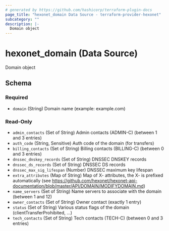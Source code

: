 ```yaml
---
# generated by https://github.com/hashicorp/terraform-plugin-docs
page_title: "hexonet_domain Data Source - terraform-provider-hexonet"
subcategory: ""
description: |-
  Domain object
---
```


# hexonet_domain (Data Source)

Domain object



<!-- schema generated by tfplugindocs -->
## Schema

### Required

- `domain` (String) Domain name (example: example.com)

### Read-Only

- `admin_contacts` (Set of String) Admin contacts (ADMIN-C) (between 1 and 3 entries)
- `auth_code` (String, Sensitive) Auth code of the domain (for transfers)
- `billing_contacts` (Set of String) Billing contacts (BILLING-C) (between 0 and 3 entries)
- `dnssec_dnskey_records` (Set of String) DNSSEC DNSKEY records
- `dnssec_ds_records` (Set of String) DNSSEC DS records
- `dnssec_max_sig_lifespan` (Number) DNSSEC maximum key lifespan
- `extra_attributes` (Map of String) Map of X- attributes, the X- is prefixed automatically (see https://github.com/hexonet/hexonet-api-documentation/blob/master/API/DOMAIN/MODIFYDOMAIN.md)
- `name_servers` (Set of String) Name servers to associate with the domain (between 1 and 12)
- `owner_contacts` (Set of String) Owner contact (exactly 1 entry)
- `status` (Set of String) Various status flags of the domain (clientTransferProhibited, ...)
- `tech_contacts` (Set of String) Tech contacts (TECH-C) (between 0 and 3 entries)
